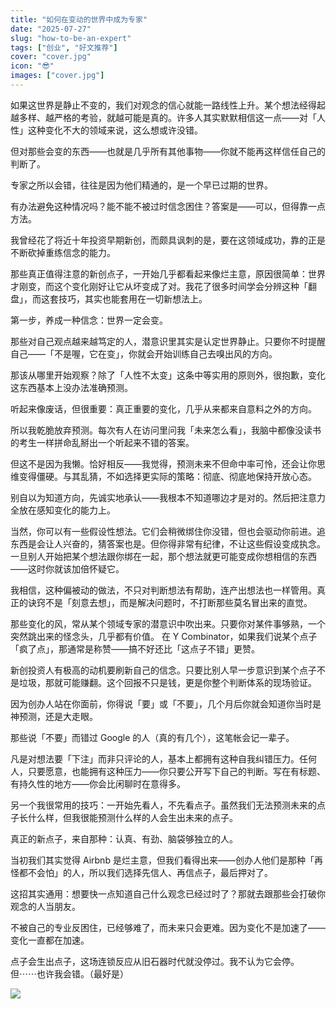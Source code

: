 ```yaml
---
title: "如何在变动的世界中成为专家"
date: "2025-07-27"
slug: "how-to-be-an-expert"
tags: ["创业", "好文推荐"]
cover: "cover.jpg"
icon: "😎"
images: ["cover.jpg"]
---
```

如果这世界是静止不变的，我们对观念的信心就能一路线性上升。某个想法经得起越多样、越严格的考验，就越可能是真的。许多人其实默默相信这一点——对「人性」这种变化不大的领域来说，这么想或许没错。



但对那些会变的东西——也就是几乎所有其他事物——你就不能再这样信任自己的判断了。



专家之所以会错，往往是因为他们精通的，是一个早已过期的世界。



有办法避免这种情况吗？能不能不被过时信念困住？答案是——可以，但得靠一点方法。



我曾经花了将近十年投资早期新创，而颇具讽刺的是，要在这领域成功，靠的正是不断砍掉重练信念的能力。



那些真正值得注意的新创点子，一开始几乎都看起来像烂主意，原因很简单：世界才刚变，而这个变化刚好让它从坏变成了对。我花了很多时间学会分辨这种「翻盘」，而这套技巧，其实也能套用在一切新想法上。



第一步，养成一种信念：世界一定会变。



那些对自己观点越来越笃定的人，潜意识里其实是认定世界静止。只要你不时提醒自己——「不是喔，它在变」，你就会开始训练自己去嗅出风的方向。



那该从哪里开始观察？除了「人性不太变」这条中等实用的原则外，很抱歉，变化这东西基本上没办法准确预测。



听起来像废话，但很重要：真正重要的变化，几乎从来都来自意料之外的方向。



所以我乾脆放弃预测。每次有人在访问里问我「未来怎么看」，我脑中都像没读书的考生一样拼命乱掰出一个听起来不错的答案。



但这不是因为我懒。恰好相反——我觉得，预测未来不但命中率可怜，还会让你思维变得僵硬。与其乱猜，不如选择更实际的策略：彻底、彻底地保持开放心态。



别自以为知道方向，先诚实地承认——我根本不知道哪边才是对的。然后把注意力全放在感知变化的能力上。



当然，你可以有一些假设性想法。它们会稍微绑住你没错，但也会驱动你前进。追东西是会让人兴奋的，猜答案也是。但你得非常有纪律，不让这些假设变成执念。
一旦别人开始把某个想法跟你绑在一起，那个想法就更可能变成你想相信的东西——这时你就该加倍怀疑它。



我相信，这种偏被动的做法，不只对判断想法有帮助，连产出想法也一样管用。真正的诀窍不是「刻意去想」，而是解决问题时，不打断那些莫名冒出来的直觉。



那些变化的风，常从某个领域专家的潜意识中吹出来。只要你对某件事够熟，一个突然跳出来的怪念头，几乎都有价值。
在 Y Combinator，如果我们说某个点子「疯了点」，那通常是称赞——搞不好还比「这点子不错」更赞。



新创投资人有极高的动机要刷新自己的信念。只要比别人早一步意识到某个点子不是垃圾，那就可能赚翻。这个回报不只是钱，更是你整个判断体系的现场验证。



因为创办人站在你面前，你得说「要」或「不要」，几个月后你就会知道你当时是神预测，还是大走眼。



那些说「不要」而错过 Google 的人（真的有几个），这笔帐会记一辈子。



凡是对想法要「下注」而非只评论的人，基本上都拥有这种自我纠错压力。任何人，只要愿意，也能拥有这种压力——你只要公开写下自己的判断。写在有标题、有持久性的地方——你会比闲聊时在意得多。



另一个我很常用的技巧：一开始先看人，不先看点子。虽然我们无法预测未来的点子长什么样，但我很能预测什么样的人会生出未来的点子。



真正的新点子，来自那种：认真、有劲、脑袋够独立的人。



当初我们其实觉得 Airbnb 是烂主意，但我们看得出来——创办人他们是那种「再怪都不会怕」的人，所以我们选择先信人、再信点子，最后押对了。



这招其实通用：想要快一点知道自己什么观念已经过时了？那就去跟那些会打破你观念的人当朋友。



不被自己的专业反困住，已经够难了，而未来只会更难。因为变化不是加速了——变化一直都在加速。



点子会生出点子，这场连锁反应从旧石器时代就没停过。我不认为它会停。
但⋯⋯也许我会错。（最好是）




![](https://prod-files-secure.s3.us-west-2.amazonaws.com/112d0858-5090-4d34-a606-b75eb8d65fd2/46476355-9cf3-4e99-9b7a-3531bc426380/1000202064.png?X-Amz-Algorithm=AWS4-HMAC-SHA256&X-Amz-Content-Sha256=UNSIGNED-PAYLOAD&X-Amz-Credential=ASIAZI2LB4665HDL56GH%2F20250906%2Fus-west-2%2Fs3%2Faws4_request&X-Amz-Date=20250906T172719Z&X-Amz-Expires=3600&X-Amz-Security-Token=IQoJb3JpZ2luX2VjECgaCXVzLXdlc3QtMiJHMEUCIQCxKRvakuAJO4Gg7R%2BvrF73U%2BAHtKo6WMyxWPbTsIg%2F6AIgDYY%2FaLxJuSJ6CBSwmoB4sGKzcWyWyrH5Ndpc1af33kAqiAQIkf%2F%2F%2F%2F%2F%2F%2F%2F%2F%2FARAAGgw2Mzc0MjMxODM4MDUiDKOxmydH%2FT0TggTMuSrcA%2FV5U7WhXH8%2FkcQErXJRhW%2FTRXgmyHpYq53fjMtWEhe5V6igCJIXO%2BlOb6GzwLgunFQrA9WIYEV6PRiSohb%2B4RMMZxoPu2xu6jbpWBIHOl9kElK1bh60fel%2FxsgmFrajqzBaClqgvqRUidj5z9J8XdphM3JXqcfPksoecRlAvkoH0XZ9jiVcjPeP5mf1XJM%2FUa2vuAsc35wq43JQ%2Fw%2FQx0oNBtagWDUPxoB11M0T5wzIoT8f56qLmGroRi%2FxOSg8SqqUXdEAtxoVXuYQodaP5JnT%2FuQEeRWym%2BpQlxphZeMl90OBcyKTyMk4P2PfSTF38%2B%2FGo3WnS%2FGI%2BMfjBi1aaB4QSLFPihUlTxHyHiS2kaWtdwMwwd4iq94jJnk42NHiIfyyS%2FYmfin%2FYzxJREfKvXvgrjg2P5OWRumFWvZWQaqppDP5cwpziHMtFC8Aj4D4VHljd7pNdKHeEN9GRd1DPzqTEbiGVjFAksDjSRlrPF3ej3EYhhQkiYGhWw07uF7wYdjszz2m7hPK%2F%2BxOUuP9HCk48yt0Pn73aNOGiK91QDWfkV07tQXIkcLP09UilkMsceA78xrPAVpwbVQZRgKPI9s4lCE8iTCtfrYClmZiQdk1TzqCvLMu%2BMcvoLsZMNGu8cUGOqUBNb2M4ldznMBc%2FINciPI7SqcduFtZtXlE18l6pfhn1YNqpuU3LUJuLmKDpNs4QM2HrcINmnfpUCoStJ72B5JsFb59fbDu0djwhH0Ixy09JlAnIuwu4qn5ifc12di6NFK1g%2B7saMb53CzYTtzGguZseSVTugueA7B%2FIcjNFU%2FMKO0dIXk9ZA0LFhbzh44QvFvamuzoUjbRN6GCGH228wzkwbqrRcMu&X-Amz-Signature=89d90e82d13d818729d16056204ea250a359ac0b32c192e60d3bdd82ad666be8&X-Amz-SignedHeaders=host&x-amz-checksum-mode=ENABLED&x-id=GetObject)


